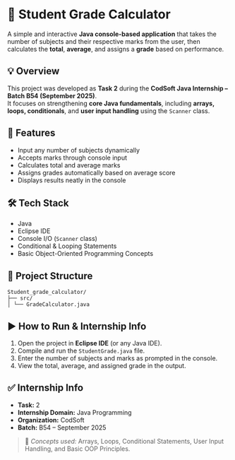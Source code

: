 # 🧮 Student Grade Calculator  
A simple and interactive **Java console-based application** that takes the number of subjects and their respective marks from the user, then calculates the **total**, **average**, and assigns a **grade** based on performance.

## 💡 Overview  
This project was developed as **Task 2** during the **CodSoft Java Internship – Batch B54 (September 2025)**.  
It focuses on strengthening **core Java fundamentals**, including **arrays, loops, conditionals**, and **user input handling** using the `Scanner` class.

## 🚀 Features  
- Input any number of subjects dynamically  
- Accepts marks through console input  
- Calculates total and average marks  
- Assigns grades automatically based on average score   
- Displays results neatly in the console  

## 🛠️ Tech Stack  
- Java  
- Eclipse IDE  
- Console I/O (`Scanner` class)  
- Conditional & Looping Statements  
- Basic Object-Oriented Programming Concepts  

## 📁 Project Structure  

```none
Student_grade_calculator/
├── src/
│ └── GradeCalculator.java
```

## ▶️ How to Run & Internship Info  
1. Open the project in **Eclipse IDE** (or any Java IDE).  
2. Compile and run the `StudentGrade.java` file.  
3. Enter the number of subjects and marks as prompted in the console.  
4. View the total, average, and assigned grade in the output.  

## ✅ Internship Info  
- **Task:** 2
- **Internship Domain:** Java Programming  
- **Organization:** CodSoft  
- **Batch:** B54 – September 2025  

> 💭 *Concepts used:* Arrays, Loops, Conditional Statements, User Input Handling, and Basic OOP Principles.  
